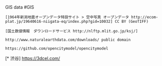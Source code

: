 GIS data
#GIS

	[1964年新潟地震オープンデータ特設サイト > 空中写真 オープンデータ http://ecom-plat.jp/19640616-niigata-eq/index.php?gid=10032] CC BY (GeoTIFF)

	[国土数値情報　ダウンロードサービス http://nlftp.mlit.go.jp/ksj/]

	http://www.naturalearthdata.com/downloads/ public domain

	https://github.com/opencitymodel/opencitymodel

[* 渋谷]
https://3dcel.com/
